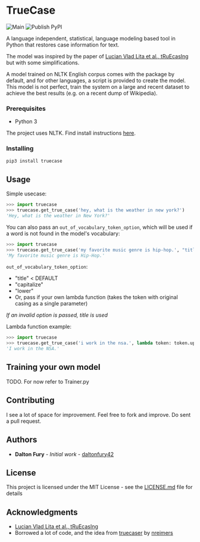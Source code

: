 # TrueCase


![Main](https://github.com/daltonfury42/truecase/workflows/Main/badge.svg) ![Publish PyPI](https://github.com/daltonfury42/truecase/workflows/Publish%20Python%20distributions%20to%20PyPI/badge.svg)

A language independent, statistical, language modeling
based tool in Python that restores case information for text.

The model was inspired by the paper of [Lucian Vlad Lita  et al., tRuEcasIng](https://www.cs.cmu.edu/~llita/papers/lita.truecasing-acl2003.pdf) but with some simplifications.


A model trained on NLTK English corpus comes with the package by default, 
and for other languages, a script is provided to create the model. This model is 
not perfect, train the system on a large and recent dataset to achieve 
the best results (e.g. on a recent dump of Wikipedia).

### Prerequisites

- Python 3

The project uses NLTK. Find install instructions [here](https://www.nltk.org/install.html).

### Installing

```bash
pip3 install truecase
```

## Usage

Simple usecase:

```python
>>> import truecase
>>> truecase.get_true_case('hey, what is the weather in new york?')
'Hey, what is the weather in New York?'
```

You can also pass an `out_of_vocabulary_token_option`, which will be used if a word is not found in the model's vocabulary:
```python
>>> import truecase
>>> truecase.get_true_case('my favorite music genre is hip-hop.', "title")
'My favorite music genre is Hip-Hop.'
```
`out_of_vocabulary_token_option`:
- "title" < DEFAULT
- "capitalize"
- "lower"
- Or, pass if your own lambda function (takes the token with original casing as a single parameter)

*If an invalid option is passed, title is used*

Lambda function example:
```python
>>> import truecase
>>> truecase.get_true_case('i work in the nsa.', lambda token: token.upper())
'I work in the NSA.'
```
## Training your own model

TODO. For now refer to Trainer.py

## Contributing

I see a lot of space for improvement. Feel free to fork and improve. Do sent a pull request.

## Authors

* **Dalton Fury** - *Initial work* - [daltonfury42](https://github.com/daltonfury42)

## License

This project is licensed under the MIT License - see the [LICENSE.md](LICENSE) file for details

## Acknowledgments

* [Lucian Vlad Lita  et al., tRuEcasIng](https://www.cs.cmu.edu/~llita/papers/lita.truecasing-acl2003.pdf)
* Borrowed a lot of code, and the idea from [truecaser](https://github.com/nreimers/truecaser/blob/master/README.md) by [nreimers](https://github.com/nreimers)
